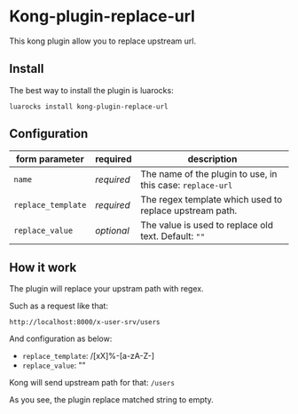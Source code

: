 # Kong-plugin-replace-url
This kong plugin allow you to replace upstream url.

## Install
The best way to install the plugin is luarocks:
```
luarocks install kong-plugin-replace-url
```

## Configuration

form parameter|required|description
---|---|---
`name`|*required*|The name of the plugin to use, in this case: `replace-url`
`replace_template`|*required*|The regex template which used to replace upstream path.
`replace_value`|*optional*|The value is used to replace old text. Default: `""`

## How it work
The plugin will replace your upstram path with regex.

Such as a request like that:
```
http://localhost:8000/x-user-srv/users
```

And configuration as below:

- `replace_template`: /[xX]%-[a-zA-Z-]
- `replace_value`: ""

Kong will send upstream path for that:
``
/users
``

As you see, the plugin replace matched string to empty.
